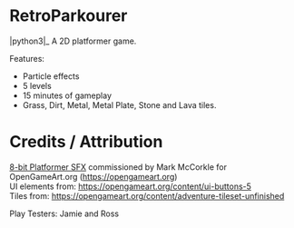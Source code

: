 # RetroParkourer
|python3|_
A 2D platformer game.

Features:
- Particle effects
- 5 levels
- 15 minutes of gameplay
- Grass, Dirt, Metal, Metal Plate, Stone and Lava tiles.

# Credits / Attribution

[8-bit Platformer SFX](https://opengameart.org/content/8-bit-platformer-sfx) commissioned by Mark McCorkle for OpenGameArt.org (https://opengameart.org)  
UI elements from: https://opengameart.org/content/ui-buttons-5  
Tiles from: https://opengameart.org/content/adventure-tileset-unfinished

Play Testers:
Jamie and Ross

